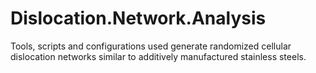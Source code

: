 # Dislocation.Network.Analysis
Tools, scripts and configurations used generate randomized cellular dislocation networks similar to additively manufactured stainless steels.
